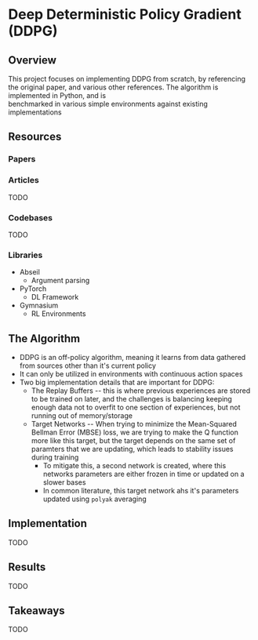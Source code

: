 # Deep Deterministic Policy Gradient (DDPG)

## Overview
This project focuses on implementing DDPG from scratch, by referencing the original paper, 
and various other references. The algorithm is implemented in Python, and is  
benchmarked in various simple environments against existing implementations

## Resources
### Papers
[]()

### Articles
TODO

### Codebases
TODO

### Libraries
* Abseil 
  * Argument parsing
* PyTorch
  * DL Framework
* Gymnasium
  * RL Environments


## The Algorithm
* DDPG is an off-policy algorithm, meaning it learns from data gathered from sources other than it's current policy
* It can only be utilized in environments with continuous action spaces
* Two big implementation details that are important for DDPG:
  * The Replay Buffers -- this is where previous experiences are stored to be trained on later, and the challenges is balancing keeping enough data not to overfit to one section of experiences, but not running out of memory/storage
  * Target Networks -- When trying to minimize the Mean-Squared Bellman Error (MBSE) loss, we are trying to make the Q function more like this target, but the target depends on the same set of paramters that we are updating, which leads to stability issues during training
    * To mitigate this, a second network is created, where this networks parameters are either frozen in time or updated on a slower bases
    * In common literature, this target network ahs it's parameters updated using `polyak` averaging 


## Implementation
TODO

## Results
TODO

## Takeaways
TODO
